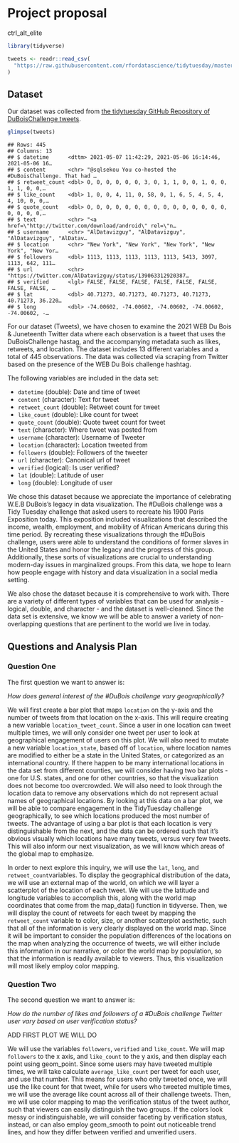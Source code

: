 Project proposal
================
ctrl\_alt\_elite

``` r
library(tidyverse)
```

``` r
tweets <- readr::read_csv(
  "https://raw.githubusercontent.com/rfordatascience/tidytuesday/master/data/2021/2021-06-15/tweets.csv"
)
```

## Dataset

Our dataset was collected from [the tidytuesday GitHub Repository of
DuBoisChallenge
tweets](https://github.com/rfordatascience/tidytuesday/blob/master/data/2021/2021-06-15/readme.md).

``` r
glimpse(tweets)
```

    ## Rows: 445
    ## Columns: 13
    ## $ datetime      <dttm> 2021-05-07 11:42:29, 2021-05-06 16:14:46, 2021-05-06 16…
    ## $ content       <chr> "@sqlsekou You co-hosted the #DuBoisChallenge. That had …
    ## $ retweet_count <dbl> 0, 0, 0, 0, 0, 0, 3, 0, 1, 1, 0, 0, 1, 0, 0, 1, 1, 0, 0,…
    ## $ like_count    <dbl> 1, 0, 0, 4, 11, 0, 58, 0, 1, 6, 5, 4, 5, 4, 4, 10, 0, 0,…
    ## $ quote_count   <dbl> 0, 0, 0, 0, 0, 0, 0, 0, 0, 0, 0, 0, 0, 0, 0, 0, 0, 0, 0,…
    ## $ text          <chr> "<a href=\"http://twitter.com/download/android\" rel=\"n…
    ## $ username      <chr> "AlDatavizguy", "AlDatavizguy", "AlDatavizguy", "AlDatav…
    ## $ location      <chr> "New York", "New York", "New York", "New York", "New Yor…
    ## $ followers     <dbl> 1113, 1113, 1113, 1113, 1113, 5413, 3097, 1113, 642, 111…
    ## $ url           <chr> "https://twitter.com/AlDatavizguy/status/139063312920387…
    ## $ verified      <lgl> FALSE, FALSE, FALSE, FALSE, FALSE, FALSE, FALSE, FALSE, …
    ## $ lat           <dbl> 40.71273, 40.71273, 40.71273, 40.71273, 40.71273, 36.220…
    ## $ long          <dbl> -74.00602, -74.00602, -74.00602, -74.00602, -74.00602, -…

For our dataset (Tweets), we have chosen to examine the 2021 WEB Du Bois
& Juneteenth Twitter data where each observation is a tweet that uses
the DuBoisChallenge hastag, and the accompanying metadata such as likes,
retweets, and location. The dataset includes 13 different variables and
a total of 445 observations. The data was collected via scraping from
Twitter based on the presence of the WEB Du Bois challenge hashtag.

The following variables are included in the data set:

  - `datetime` (double): Date and time of tweet
  - `content` (character): Text for tweet
  - `retweet_count` (double): Retweet count for tweet
  - `like_count` (double): Like count for tweet
  - `quote_count` (double): Quote tweet count for tweet
  - `text` (character): Where tweet was posted from
  - `username` (character): Username of Tweeter
  - `location` (character): Location tweeted from
  - `followers` (double): Followers of the tweeter
  - `url` (character): Canonical url of tweet
  - `verified` (logical): Is user verified?
  - `lat` (double): Latitude of user
  - `long` (double): Longitude of user

We chose this dataset because we appreciate the importance of
celebrating W.E.B DuBois’s legacy in data visualization. The \#DuBois
challenge was a Tidy Tuesday challenge that asked users to recreate his
1900 Paris Exposition today. This exposition included visualizations
that described the income, wealth, employment, and mobility of African
Americans during this time period. By recreating these visualizations
through the \#DuBois challenge, users were able to understand the
conditions of former slaves in the United States and honor the legacy
and the progress of this group. Additionally, these sorts of
visualizations are crucial to understanding modern-day issues in
marginalized groups. From this data, we hope to learn how people engage
with history and data visualization in a social media setting.

We also chose the dataset because it is comprehensive to work with.
There are a variety of different types of variables that can be used for
analysis - logical, double, and character - and the dataset is
well-cleaned. Since the data set is extensive, we know we will be able
to answer a variety of non-overlapping questions that are pertinent to
the world we live in today.

## Questions and Analysis Plan

### Question One

The first question we want to answer is:

*How does general interest of the \#DuBois challenge vary
geographically?*

We will first create a bar plot that maps `location` on the y-axis and
the number of tweets from that location on the x-axis. This will require
creating a new variable `location_tweet_count`. Since a user in one
location can tweet multiple times, we will only consider one tweet per
user to look at geographical engagement of users on this plot. We will
also need to mutate a new variable `location_state`, based off of
`location`, where location names are modified to either be a state in
the United States, or categorized as an international country. If there
happen to be many international locations in the data set from different
counties, we will consider having two bar plots - one for U.S. states,
and one for other countries, so that the visualization does not become
too overcrowded. We will also need to look through the location data to
remove any observations which do not represent actual names of
geographical locations. By looking at this data on a bar plot, we will
be able to compare engagement in the TidyTuesday challenge
geographically, to see which locations produced the most number of
tweets. The advantage of using a bar plot is that each location is very
distinguishable from the next, and the data can be ordered such that
it’s obvious visually which locations have many tweets, versus very
few tweets. This will also inform our next visualization, as we will
know which areas of the global map to emphasize.

In order to next explore this inquiry, we will use the `lat`, `long`,
and `retweet_count`variables. To display the geographical distribution
of the data, we will use an external map of the world, on which we will
layer a scatterplot of the location of each tweet. We will use the
latitude and longitude variables to accomplish this, along with the
world map coordinates that come from the map\_data() function in
tidyverse. Then, we will display the count of retweets for each tweet by
mapping the `retweet_count` variable to color, size, or another
scatterplot aesthetic, such that all of the information is very clearly
displayed on the world map. Since it will be important to consider the
population differences of the locations on the map when analyzing the
occurrence of tweets, we will either include this information in our
narrative, or color the world map by population, so that the information
is readily available to viewers. Thus, this visualization will most
likely employ color mapping.

### Question Two

The second question we want to answer is:

*How do the number of likes and followers of a \#DuBois challenge
Twitter user vary based on user verification status?*

ADD FIRST PLOT WE WILL DO

We will use the variables `followers`, `verified` and `like_count`. We
will map `followers` to the x axis, and `like_count` to the y axis, and
then display each point using geom\_point. Since some users may have
tweeted multiple times, we will take calculate `average_like_count` per
tweet for each user, and use that number. This means for users who only
tweeted once, we will use the like count for that tweet, while for users
who tweeted multiple times, we will use the average like count across
all of their challenge tweets. Then, we will use color mapping to map
the verification status of the tweet author, such that viewers can
easily distinguish the two groups. If the colors look messy or
indistinguishable, we will consider faceting by verification status,
instead, or can also employ geom\_smooth to point out noticeable trend
lines, and how they differ between verified and unverified users.
